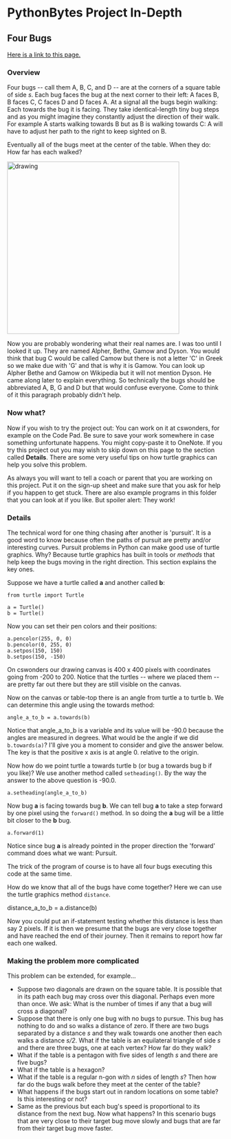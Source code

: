 # PythonBytes Project In-Depth

## Four Bugs


[Here is a link to this page.](https://github.com/robfatland/pythonbytes/tree/master/projects/bugs#pythonbytes-project-in-depth)


### Overview

Four bugs -- call them A, B, C, and D -- are at the corners of a square table of side *s*. Each bug
faces the bug at the next corner to their left: A faces B, B faces C, C faces D and D faces A. At a 
signal all the bugs begin walking: Each towards the bug it is facing. They take identical-length tiny bug steps
and as you might imagine they constantly adjust the direction of their walk. For example A starts walking towards
B but as B is walking towards C: A will have to adjust her path to the right to keep sighted on B. 


Eventually all of the bugs meet at the center of the table. When they do: How far has each walked? 


<img src="https://github.com/robfatland/pythonbytes/blob/master/projects/bugs/bugpaths2.png" alt="drawing" width="400"/>


Now you are probably wondering what their real names are. I was too until I looked it up. They are named Alpher, 
Bethe, Gamow and Dyson. You would think that bug C would be called Camow but there is not a letter 'C' in Greek
so we make due with 'G' and that is why it is Gamow. You can look up Alpher Bethe and Gamow on Wikipedia but it 
will not mention Dyson. He came along later to explain everything. So technically the bugs should be abbreviated
A, B, G and D but that would confuse everyone. Come to think of it this paragraph probably didn't help.


### Now what?

Now if you wish to try the project out: You can work on it at cswonders, for example on the Code Pad. Be sure
to save your work somewhere in case something unfortunate happens. You might copy-paste it to OneNote. If you
try this project out you may wish to skip down on this page to the section called **Details**. There are some
very useful tips on how turtle graphics can help you solve this problem. 


As always you will want to tell a coach or parent that you are working on this project. Put it on the sign-up 
sheet and make sure that you ask for help if you happen to get stuck. There are also example programs in this
folder that you can look at if you like. But spoiler alert: They work!




### Details


The technical word for one thing chasing after another is 'pursuit'. It is a good word to know because
often the paths of pursuit are pretty and/or interesting curves. Pursuit problems in Python can make good 
use of turtle graphics. Why? Because turtle graphics has built in 
tools or *methods* that help keep the bugs moving in the right direction. 
This section explains the key ones. 


Suppose we have a turtle called **a** and another called **b**:


```
from turtle import Turtle

a = Turtle()
b = Turtle()
```

Now you can set their pen colors and their positions:

```
a.pencolor(255, 0, 0)
b.pencolor(0, 255, 0)
a.setpos(150, 150)
b.setpos(150, -150)
```

On cswonders our drawing canvas is 400 x 400 pixels with coordinates going from -200 to 200. Notice that
the turtles -- where we placed them -- are pretty far out there but they are still visible on the canvas. 


Now on the canvas or table-top there is an angle from turtle a to turtle b. We can determine this angle
using the towards method:


```
angle_a_to_b = a.towards(b)
```

Notice that angle_a_to_b is a variable and its value will be -90.0 because the angles are measured in degrees. 
What would be the angle if we did ```b.towards(a)```? I'll give you a moment to consider and give the answer below.
The key is that the positive x axis is at angle 0. relative to the origin.


Now how do we point turtle a towards turtle b (or bug a towards bug b if you like)? We use another method called
```setheading()```. By the way the answer to the above question is -90.0. 


```
a.setheading(angle_a_to_b)
```

Now bug **a** is facing towards bug **b**. We can tell bug **a** to take a step forward by one pixel using
the ```forward()``` method. In so doing the **a** bug will be a little bit closer to the **b** bug.


```
a.forward(1)
```

Notice since bug **a** is already pointed in the proper direction the 'forward' command does what we want: Pursuit.


The trick of the program of course is to have all four bugs executing this code at the same time.


How do we know that all of the bugs have come together? Here we can use the turtle graphics method ```distance```.


distance_a_to_b = a.distance(b)


Now you could put an if-statement testing whether this distance is less than say 2 pixels. If it is then we 
presume that the bugs are very close together and have reached the end of their journey. Then it remains to 
report how far each one walked. 


### Making the problem more complicated

This problem can be extended, for example...

- Suppose two diagonals are drawn on the square table. It is possible that in its path 
each bug may cross over this diagonal. Perhaps even more than once. We ask: 
What is the number of times if any that a bug will cross a diagonal?
- Suppose that there is only one bug with no bugs to pursue. This bug has nothing to do and so walks
a distance of zero. If there are two bugs separated by a distance *s* and they walk towards one 
another then each walks a distance *s/2*. What if the table is an equilateral triangle of side *s* 
and there are three bugs, one at each vertex? How far do they walk?
- What if the table is a pentagon with five sides of length *s* and there are five bugs? 
- What if the table is a hexagon? 
- What if the table is a regular n-gon with *n* sides of length *s*? Then how far do the bugs walk
before they meet at the center of the table? 
- What happens if the bugs start out in random locations on some table? Is this interesting or not?
- Same as the previous but each bug's speed is proportional to its distance from the next bug.
Now what happens? In this scenario bugs that are very close to their target bug move slowly and bugs 
that are far from their target bug move faster. 



